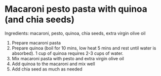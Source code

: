 # Macaroni pesto pasta with quinoa (and chia seeds)

Ingredients: macaroni, pesto, quinoa, chia seeds, extra virgin olive oil

1. Prepare macaroni pasta
2. Prepare quinoa (boil for 10 mins, low heat 5 mins and rest until water is absorbed). 1 cup of quinoa requires 2-3 cups of water.
3. Mix macaroni pasta with pesto and extra virgin olive oil
4. Add quinoa to the macaroni and mix well
5. Add chia seed as much as needed
